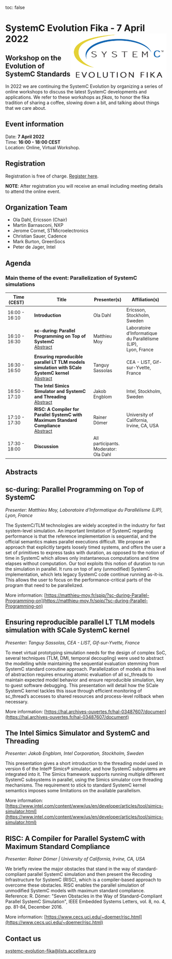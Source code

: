 toc: false

# SystemC Evolution Fika - 7 April 2022<img style="float: right; width:300px;" src="/images/scef.png">

## Workshop on the Evolution of SystemC Standards

In 2022 we are continuing the SystemC Evolution by organizing a series of online workshops to discuss the latest SystemC developments and applications. We refer to these workshops as *fikas*, to honor the fika tradition of sharing a coffee, slowing down a bit, and talking about things that we care about.

## Event information

Date: **7 April 2022**<br>
Time: **16:00 - 18:00 CEST**<br>
Location: Online, Virtual Workshop.

## Registration

Registration is free of charge. [Register here](https://form.jotform.com/220664698202963).

**NOTE**: After registration you will receive an email including meeting details to attend the online event.

## Organization Team

 * Ola Dahl, Ericsson (Chair)
 * Martin Barnasconi, NXP
 * Jerome Cornet, STMicroelectronics
 * Christian Sauer, Cadence
 * Mark Burton, GreenSocs
 * Peter de Jager, Intel

## Agenda

### Main theme of the event: Parallelization of SystemC simulations

| Time (CEST)&nbsp;&nbsp;&nbsp;&nbsp; | Title | Presenter(s) | Affiliation(s) |
| ------------- | ---------------- | ---------------- | ---------------- |
| 16:00 - 16:10 | **Introduction** | Ola Dahl | Ericsson, Stockholm, Sweden |
| 16:10 - 16:30 | **sc-during: Parallel Programming on Top of SystemC**<br>[Abstract](#sc-during-parallel-programming-on-top-of-systemc) | Matthieu Moy | Laboratoire d’Informatique<br>du Parallélisme (LIP),<br> Lyon, France |
| 16:30 - 16:50 | **Ensuring reproducible parallel LT TLM models simulation with SCale SystemC kernel**<br>[Abstract](#ensuring-reproducible-parallel-lt-tlm-models-simulation-with-scale-systemc-kernel) | Tanguy Sassolas  | CEA - LIST, Gif-sur-Yvette, France |
| 16:50 - 17:10 | **The Intel Simics Simulator and SystemC and Threading**<br>[Abstract](#the-intel-simics-simulator-and-systemc-and-threading) | Jakob Engblom | Intel, Stockholm, Sweden  |
| 17:10 - 17:30 | **RISC: A Compiler for Parallel SystemC with Maximum Standard Compliance**<br>[Abstract](#risc-a-compiler-for-parallel-systemc-with-maximum-standard-compliance) | Rainer Dömer | University of California,<br> Irvine, CA, USA |
| 17:30 - 18:00 | **Discussion** | All participants.<br>Moderator:<br>Ola Dahl  |

## Abstracts

## sc-during: Parallel Programming on Top of SystemC

*Presenter: Matthieu Moy, Laboratoire d’Informatique du Parallélisme (LIP), Lyon, France*

The SystemC/TLM technologies are widely accepted in the industry for fast system-level simulation. An important limitation of SystemC regarding performance is that the reference implementation is sequential, and the official semantics makes parallel executions difficult.
We propose an approach that explicitly targets loosely timed systems, and offers the user a set of primitives to express tasks with duration, as opposed to the notion of time in SystemC which allows only instantaneous computations and time elapses without computation.
Our tool exploits this notion of duration to run the simulation in parallel. It runs on top of any (unmodified) SystemC implementation, which lets legacy SystemC code continue running as-it-is. This allows the user to focus on the performance-critical parts of the program that need to be parallelized.

More information: [https://matthieu-moy.fr/spip/?sc-during-Parallel-Programming-on](https://matthieu-moy.fr/spip/?sc-during-Parallel-Programming-on)


## Ensuring reproducible parallel LT TLM models simulation with SCale SystemC kernel

*Presenter: Tanguy Sassolas, CEA - LIST, Gif-sur-Yvette, France*

To meet virtual prototyping simulation needs for the design of complex SoC, several techniques (TLM, DMI, temporal decoupling) were used to abstract the modelling while maintaining the sequential evaluation stemming from SystemC standard coroutine approach. Parallelization of models at this level of abstraction requires ensuring atomic evaluation of all sc_threads to maintain expected model behavior and ensure reproducible simulation, key to guest software debugging. This presentation will detail how the SCale SystemC kernel tackles this issue through efficient monitoring of sc_thread’s accesses to shared resources and process-level rollback when necessary.

More information: [https://hal.archives-ouvertes.fr/hal-03487607/documen](https://hal.archives-ouvertes.fr/hal-03487607/document)

## The Intel Simics Simulator and SystemC and Threading

*Presenter: Jakob Engblom, Intel Corporation, Stockholm, Sweden*

This presentation gives a short introduction to the threading model used in version 6 of the Intel® Simics® simulator, and how SystemC subsystems are integrated into it. The Simics framework supports running multiple different SystemC subsystems in parallel, using the Simics simulator core threading mechanisms. The requirement to stick to standard SystemC kernel semantics imposes some limitations on the available parallelism.
 
More information: [https://www.intel.com/content/www/us/en/developer/articles/tool/simics-simulator.html](https://www.intel.com/content/www/us/en/developer/articles/tool/simics-simulator.html)


## RISC: A Compiler for Parallel SystemC with Maximum Standard Compliance

*Presenter: Rainer Dömer | University of California, Irvine, CA, USA*

We briefly review the major obstacles that stand in the way of standard-compliant parallel SystemC simulation and then present the Recoding Infrastructure for SystemC (RISC), which is a compiler-based approach to overcome these obstacles. RISC enables the parallel simulation of unmodified SystemC models with maximum standard compliance.
Reference: R. Dömer: "Seven Obstacles in the Way of Standard-Compliant Parallel SystemC Simulation", IEEE Embedded Systems Letters, vol. 8, no. 4, pp. 81-84, December 2016.

More information: [https://www.cecs.uci.edu/~doemer/risc.html](https://www.cecs.uci.edu/~doemer/risc.html)


## Contact us

[systemc-evolution-fika@lists.accellera.org](mailto:systemc-evolution-fika@lists.accellera.org)